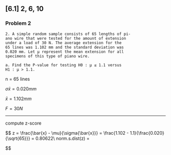 ## [6.1] 2, 6, 10 

### Problem 2 
```
2. A simple random sample consists of 65 lengths of pi-
ano wire that were tested for the amount of extension
under a load of 30 N. The average extension for the
65 lines was 1.102 mm and the standard deviation was
0.020 mm. Let μ represent the mean extension for all
specimens of this type of piano wire.
```
```
a. Find the P-value for testing H0 : μ ≤ 1.1 versus
H1 : μ > 1.1.
```
n = 65 lines

$\sigma{\bar{x}} = 0.020 mm$

$\bar{x} = 1.102mm$

$F = 30N$

---- 

compute z-score

$$
z =  \frac{\bar{x} - \mu}{\sigma{\bar{x}}} =  \frac{1.102 - 1.1}{\frac{0.020}{\sqrt{65}}} = 0.80622\\
norm.s.dist(z) = 

$$
